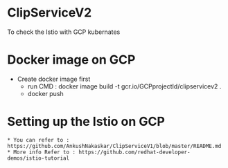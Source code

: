 # ClipServiceV2

To check the Istio with GCP kubernates 

# Docker image on GCP  #
   * Create docker image first
      * run CMD : docker image build -t gcr.io/GCPprojectId/clipservicev2 .
      * docker push <imageName>
# Setting up the Istio on GCP  #
    * You can refer to : https://github.com/AnkushNakaskar/ClipServiceV1/blob/master/README.md
    * More info Refer to : https://github.com/redhat-developer-demos/istio-tutorial

~~~~__~~~~
